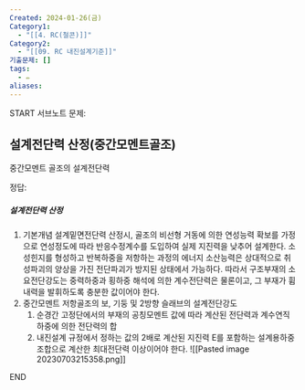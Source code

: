```yaml
---
Created: 2024-01-26(금)
Category1:
  - "[[4. RC(철콘)]]"
Category2:
  - "[[09. RC 내진설계기준]]"
기출문제: []
tags:
  - ✏️
aliases:
---
```

START
서브노트
문제:  
## 설계전단력 산정(중간모멘트골조)

중간모멘트 골조의 설계전단력

정답: 
##### 설계전단력 산정
1. 기본개념
   설계밑면전단력 산정시, 골조의 비선형 거동에 의한 연성능력 확보를 가정으로 연성정도에 따라 반응수정계수를 도입하여 실제 지진력을 낮추어 설계한다. 소성힌지를 형성하고 반복하중을 저항하는 과정의 에너지 소산능력은 상대적으로 취성파괴의 양상을 가진 전단파괴가 방지된 상태에서 가능하다. 따라서 구조부재의 소요전단강도는 중력하중과 횡하중 해석에 의한 계수전단력은 물론이고, 그 부재가 휨내력을 발휘하도록 충분한 값이어야 한다.
2. 중간모멘트 저항골조의 보, 기둥 및 2방향 슬래브의 설계전단강도
	1. 순경간 고정단에서의 부재의 공칭모멘트 값에 따라 계산된 전단력과 계수연직하중에 의한 전단력의 합
	2. 내진설계 규정에서 정하는 값의 2배로 계산된 지진력 E를 포함하는 설계용하중조합으로 계산한 최대전단력 이상이어야 한다.
![[Pasted image 20230703215358.png]]
<!--ID: 1688389336291-->
END